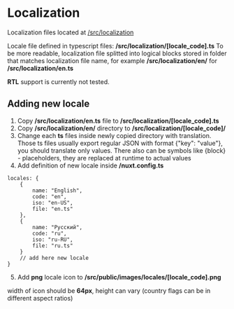 # Localization
Localization files located at [/src/localization](/src/localization)

Locale file defined in typescript files: **/src/localization/\[locale_code\].ts**
To be more readable, localization file splitted into logical blocks stored in folder that matches localization file name, for example **/src/localization/en/** for **/src/localization/en.ts**

**RTL** support is currently not tested.

## Adding new locale
1. Copy **/src/localization/en.ts** file to **/src/localization/\[locale_code\].ts**
2. Copy **/src/localization/en/** directory to **/src/localization/\[locale_code\]/**
3. Change each **ts** files inside newly copied directory with translation. Those ts files usually export regular JSON with format {\"key\": \"value\"}, you should translate only values. There also can be symbols like {block} - placeholders, they are replaced at runtime to actual values
4. Add definition of new locale inside **/nuxt.config.ts**
```
locales: {
    {
        name: "English",
        code: "en",
        iso: "en-US",
        file: "en.ts"
    },
    {
        name: "Русский",
        code: "ru",
        iso: "ru-RU",
        file: "ru.ts"
    }
    // add here new locale
}
```
5. Add **png** locale icon to **/src/public/images/locales/\[locale_code\].png**

width of icon should be **64px**, height can vary (country flags can be in different aspect ratios)